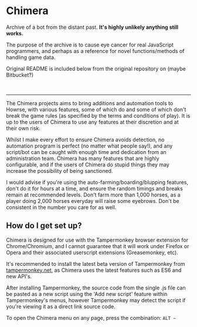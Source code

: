 # Chimera
Archive of a bot from the distant past. **It's highly unlikely anything still works.**

The purpose of the archive is to cause eye cancer for real JavaScript programmers, and perhaps as a reference for novel functions/methods of handling game data.

Original README is included below from the original repository on (maybe Bitbucket?)

<br />

---

The Chimera projects aims to bring additions and automation tools to Hοwrse, with various features, some of which do and some of which don't break the game rules (as specified by the terms and conditions of play). It is up to the users of Chimera to use any features at their discretion and at their own risk.

Whilst I make every effort to ensure Chimera avoids detection, no automation program is perfect (no matter what people say!), and any script/bot can be caught with enough time and dedication from an administration team. Chimera has many features that are highly configurable, and if the users of Chimera do stupid things they may increase the possibility of being sanctioned.

I would advise if you're using the auto-farming/boarding/blupping features, don't do it for hours at a time, and ensure the random timings and breaks remain at recommended levels. Don't farm more than 1,000 horses, as a player doing 2,000 horses everyday will raise some eyebrows. Don't be consistent in the number you care for as well.


## How do I get set up?

Chimera is designed for use with the Tampermonkey browser extension for Chrome/Chromium, and I cannot guarantee that it will work under Firefox or Opera and their associated userscript extensions (Greasemonkey, etc).

It's recommended to install the latest beta version of Tampermonkey from [tampermonkey.net](http://tampermonkey.net/), as Chimera uses the latest features such as ES6 and new API's.

After installing Tampermonkey, the source code from the single .js file can be pasted as a new script using the 'Add new script' feature within Tampermonkey's menus, however Tampermonkey may detect the script if you're viewing it as a direct link source code.

To open the Chimera menu on any page, press the combination: `ALT ~`
